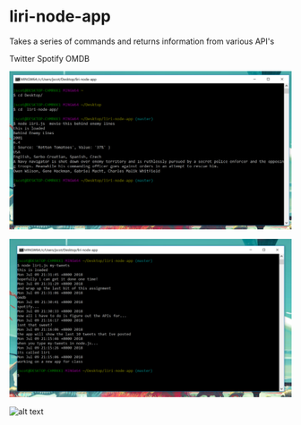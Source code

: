 # liri-node-app

Takes a series of commands and returns information from various API's

Twitter
Spotify
OMDB

![alt text](./images/movie.png)

![alt text](./images/twitter.png)

![alt text](./images/song.png)